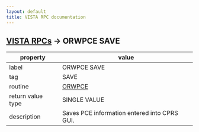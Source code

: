 ```yaml
---
layout: default
title: VISTA RPC documentation
---
```




## [VISTA RPCs](TableOfContent.md) &#8594; ORWPCE SAVE 

 property | value 
--- | --- 
 label | ORWPCE SAVE
 tag | SAVE
 routine | [ORWPCE](http://code.osehra.org/dox/Routine_ORWPCE_source.html)
 return value type | SINGLE VALUE
 description | Saves PCE information entered into CPRS GUI.